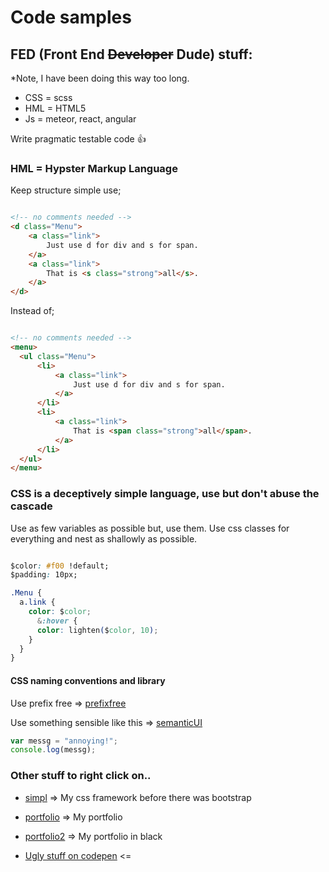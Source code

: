 # Code samples

## FED (Front End ~~Developer~~ Dude) stuff:

*Note, I have been doing this way too long.

 * CSS = scss
 * HML = HTML5
 * Js = meteor, react, angular

Write pragmatic testable code :+1:

### HML = Hypster Markup Language

Keep structure simple use;

```html

<!-- no comments needed -->
<d class="Menu">
	<a class="link">
    	Just use d for div and s for span.
    </a>
    <a class="link">
    	That is <s class="strong">all</s>.
    </a>
</d>

```

Instead of;

```html

<!-- no comments needed -->
<menu>
  <ul class="Menu">
      <li>
          <a class="link">
              Just use d for div and s for span.
          </a>
      </li>
      <li>
          <a class="link">
              That is <span class="strong">all</span>.
          </a>
      </li>
  </ul>
</menu>

```
### CSS is a deceptively simple language, use but don't abuse the cascade
Use as few variables as possible but, use them.
Use css classes for everything and nest as shallowly as possible.

```css

$color: #f00 !default;
$padding: 10px;

.Menu {
  a.link {
  	color: $color;
      &:hover {
      color: lighten($color, 10);
    }
  }
}

```
#### CSS naming conventions and library

Use prefix free => [prefixfree](http://leaverou.github.io/prefixfree/)

Use something sensible like this => [semanticUI](http://semantic-ui.com/)

```javascript
var messg = "annoying!";
console.log(messg);
```

### Other stuff to right click on..

 * [simpl](http://simpl.romack.net) => My css framework before there was bootstrap
 * [portfolio](http://romack.net) => My portfolio
 * [portfolio2](http://new.romack.net) => My portfolio in black


* [Ugly stuff on codepen](http://codepen.io/ShaggyDude/) <=
